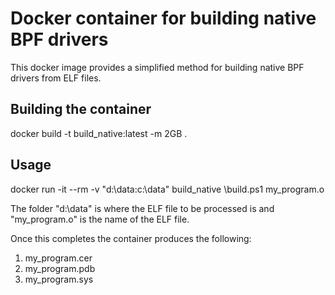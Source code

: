 # Docker container for building native BPF drivers

This docker image provides a simplified method for building native BPF drivers from ELF files.

## Building the container
docker build -t build_native:latest -m 2GB .

## Usage
docker run -it --rm -v "d:\data:c:\data" build_native \build.ps1 my_program.o

The folder "d:\data" is where the ELF file to be processed is and "my_program.o" is the name of the ELF file.

Once this completes the container produces the following:

1) my_program.cer
2) my_program.pdb
3) my_program.sys
